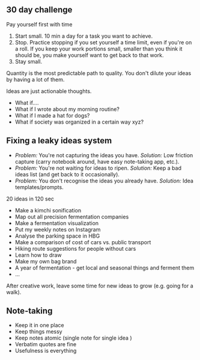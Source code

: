 ## 30 day challenge
 Pay yourself first with time
 1. Start small. 10 min a day for a task you want to achieve. 
 2. Stop. Practice stopping if you set yourself a time limit, even if you're on a roll. If you keep your work portions small, smaller than you think it should be, you make yourself want to get back to that work. 
 3. Stay small. 

Quantity is the most predictable path to quality. You don't dilute your ideas by having a lot of them. 


Ideas are just actionable thoughts. 
- What if.... 
- What if I wrote about my morning routine?
- What if I made a hat for dogs?
- What if society was organized in a certain way xyz?

## Fixing a leaky ideas system
- _Problem:_ You're not capturing the ideas you have. _Solution:_ Low friction capture (carry notebook around, have easy note-taking app, etc.). 
- _Problem:_ You're not waiting for ideas to ripen. _Solution:_ Keep a bad ideas list (and get back to it occasionally).
- _Problem:_ You don't recognise the ideas you already have. _Solution:_ Idea templates/prompts.

20 ideas in 120 sec
- Make a kimchi sonification
- Map out all precision fermentation companies
- Make a fermentation visualization
- Put my weekly notes on Instagram
- Analyse the parking space in HBG
- Make a comparison of cost of cars vs. public transport
- Hiking route suggestions for people without cars
- Learn how to draw
- Make my own bag brand
- A year of fermentation - get local and seasonal things and ferment them
- ...

After creative work, leave some time for new ideas to grow (e.g. going for a walk).

## Note-taking
- Keep it in one place
- Keep things messy
- Keep notes atomic (single note for single idea )
- Verbatim quotes are fine
- Usefulness is everything

